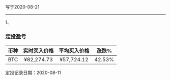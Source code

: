 写于2020-08-21

-----
1、 

### 定投盈亏

| 币种 | 实时买入价格 | 平均买入价格 |  涨跌%  |  
| :--: | :----------: | :----------: | :-----: |
| BTC  |  ¥82,274.73  |   ¥57,724.12  | 42.53% |

定投记录日期：2020-08-11
 
